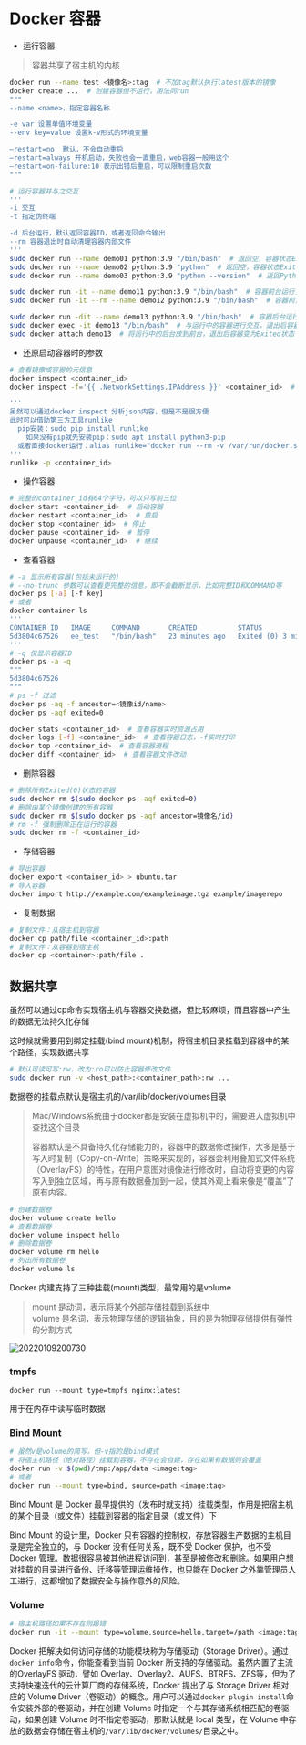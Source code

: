 
# Docker 容器

- 运行容器

> 容器共享了宿主机的内核

```bash
docker run --name test <镜像名>:tag  # 不加tag默认执行latest版本的镜像
docker create ...  # 创建容器但不运行，用法同run
"""
--name <name>，指定容器名称

-e var 设置单值环境变量
--env key=value 设置k-v形式的环境变量

–restart=no  默认，不会自动重启
–restart=always 开机启动，失败也会一直重启，web容器一般用这个
–restart=on-failure:10 表示出错后重启，可以限制重启次数
"""

# 运行容器并与之交互
'''
-i 交互
-t 指定伪终端

-d 后台运行，默认返回容器ID，或者返回命令输出
--rm 容器退出时自动清理容器内部文件
'''
sudo docker run --name demo01 python:3.9 "/bin/bash"  # 返回空，容器状态Exited
sudo docker run --name demo02 python:3.9 "python"  # 返回空，容器状态Exited
sudo docker run --name demo03 python:3.9 "python --version"  # 返回Python 3.9.13，容器状态Exited

sudo docker run -it --name demo11 python:3.9 "/bin/bash"  # 容器前台运行，退出后容器状态Exited
sudo docker run -it --rm --name demo12 python:3.9 "/bin/bash"  # 容器前台运行，退出后容器自动删除

sudo docker run -dit --name demo13 python:3.9 "/bin/bash"  # 容器后台运行，容器状态UP
sudo docker exec -it demo13 "/bin/bash"  # 与运行中的容器进行交互，退出后容器还是UP状态
sudo docker attach demo13  # 将运行中的后台放到前台，退出后容器变为Exited状态
```

- 还原启动容器时的参数

```bash
# 查看镜像或容器的元信息
docker inspect <container_id>
docker inspect -f='{{ .NetworkSettings.IPAddress }}' <container_id>  # -f 过滤信息，获取容器IP

'''
虽然可以通过docker inspect 分析json内容，但是不是很方便
此时可以借助第三方工具runlike
  pip安装：sudo pip install runlike
    如果没有pip就先安装pip：sudo apt install python3-pip
  或者直接docker运行：alias runlike="docker run --rm -v /var/run/docker.sock:/var/run/docker.sock assaflavie/runlike"
'''
runlike -p <container_id>
```

- 操作容器

```bash
# 完整的container_id有64个字符，可以只写前三位
docker start <container_id>  # 启动容器
docker restart <container_id>  # 重启
docker stop <container_id>  # 停止
docker pause <container_id>  # 暂停
docker unpause <container_id>  # 继续
```

- 查看容器

```bash
# -a 显示所有容器(包括未运行的)
# --no-trunc 参数可以查看更完整的信息，即不会截断显示，比如完整ID和COMMAND等
docker ps [-a] [-f key]
# 或者
docker container ls
'''
CONTAINER ID   IMAGE     COMMAND       CREATED          STATUS                     PORTS     NAMES
5d3804c67526   ee_test   "/bin/bash"   23 minutes ago   Exited (0) 3 minutes ago             test
'''
# -q 仅显示容器ID
docker ps -a -q
"""
5d3804c67526
"""
# ps -f 过滤
docker ps -aq -f ancestor=<镜像id/name>
docker ps -aqf exited=0

docker stats <container_id>  # 查看容器实时资源占用
docker logs [-f] <container_id>  # 查看容器日志，-f实时打印
docker top <container_id>  # 查看容器进程
docker diff <container_id>  # 查看容器文件改动
```

- 删除容器

```bash
# 删除所有Exited(0)状态的容器
sudo docker rm $(sudo docker ps -aqf exited=0)
# 删除由某个镜像创建的所有容器
sudo docker rm $(sudo docker ps -aqf ancestor=镜像名/id)
# rm -f 强制删除正在运行的容器
sudo docker rm -f <container_id>
```

- 存储容器

```bash
# 导出容器
docker export <container_id> > ubuntu.tar
# 导入容器
docker import http://example.com/exampleimage.tgz example/imagerepo
```

- 复制数据

```bash
# 复制文件：从宿主机到容器
docker cp path/file <container_id>:path
# 复制文件：从容器到宿主机
docker cp <container>:path/file .
```

## 数据共享

虽然可以通过cp命令实现宿主机与容器交换数据，但比较麻烦，而且容器中产生的数据无法持久化存储

这时候就需要用到绑定挂载(bind mount)机制，将宿主机目录挂载到容器中的某个路径，实现数据共享

```bash
# 默认可读可写:rw，改为:ro可以防止容器修改文件
sudo docker run -v <host_path>:<container_path>:rw ...
```

数据卷的挂载点默认是宿主机的/var/lib/docker/volumes目录

> Mac/Windows系统由于docker都是安装在虚拟机中的，需要进入虚拟机中查找这个目录
>
> 容器默认是不具备持久化存储能力的，容器中的数据修改操作，大多是基于写入时复制（Copy-on-Write）策略来实现的，容器会利用叠加式文件系统（OverlayFS）的特性，在用户意图对镜像进行修改时，自动将变更的内容写入到独立区域，再与原有数据叠加到一起，使其外观上看来像是“覆盖”了原有内容。

```bash
# 创建数据卷
docker volume create hello
# 查看数据卷
docker volume inspect hello
# 删除数据卷
docker volume rm hello
# 列出所有数据卷
docker volume ls
```

Docker 内建支持了三种挂载(mount)类型，最常用的是volume

> mount 是动词，表示将某个外部存储挂载到系统中  
> volume 是名词，表示物理存储的逻辑抽象，目的是为物理存储提供有弹性的分割方式

![20220109200730](http://image.zuoright.com/20220109200730.png)

### tmpfs

`docker run --mount type=tmpfs nginx:latest`

用于在内存中读写临时数据

### Bind Mount

```bash
# 虽然v是volume的简写，但-v指的是bind模式
# 将宿主机路径（绝对路径）挂载到容器，不存在会自建，存在如果有数据则会覆盖
docker run -v $(pwd)/tmp:/app/data <image:tag>
# 或者
docker run --mount type=bind, source=path <image:tag>
```

Bind Mount 是 Docker 最早提供的（发布时就支持）挂载类型，作用是把宿主机的某个目录（或文件）挂载到容器的指定目录（或文件）下

Bind Mount 的设计里，Docker 只有容器的控制权，存放容器生产数据的主机目录是完全独立的，与 Docker 没有任何关系，既不受 Docker 保护，也不受 Docker 管理。数据很容易被其他进程访问到，甚至是被修改和删除。如果用户想对挂载的目录进行备份、迁移等管理运维操作，也只能在 Docker 之外靠管理员人工进行，这都增加了数据安全与操作意外的风险。

### Volume

```bash
# 宿主机路径如果不存在则报错
docker run -it --mount type=volume,source=hello,target=/path <image:tag> /bin/bash
```

Docker 把解决如何访问存储的功能模块称为存储驱动（Storage Driver）。通过`docker info`命令，你能查看到当前 Docker 所支持的存储驱动。虽然内置了主流的OverlayFS 驱动，譬如 Overlay、Overlay2、AUFS、BTRFS、ZFS等，但为了支持快速迭代的云计算厂商的存储系统，Docker 提出了与 Storage Driver 相对应的 Volume Driver（卷驱动）的概念。用户可以通过`docker plugin install`命令安装外部的卷驱动，并在创建 Volume 时指定一个与其存储系统相匹配的卷驱动，如果创建 Volume 时不指定卷驱动，那默认就是 local 类型，在 Volume 中存放的数据会存储在宿主机的`/var/lib/docker/volumes/`目录之中。
